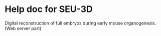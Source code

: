 # Help doc for SEU-3D

Digital reconstruction of full embryos during early mouse organogenesis. (Web server part)
